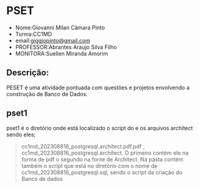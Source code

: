 # PSET 
- Nome:Giovanni Milan Câmara Pinto
- Turma:CC1MD
- email:giggiopinto@gmail.com
- PROFESSOR:Abrantes Araujo Silva Filho
- MONITORA:Suellen Miranda Amorim
## Descrição:
PESET é uma atividade pontuada com questões e projetos envolvendo a construção de Banco de Dados.
## pset1
pset1 é o diretório onde está localizado o script do e os arquivos architect sendo eles;
> cc1md_202308816_postgresql.architect.pdf.pdf , cc1md_202308816_postgresql.architect.
> O primeiro contém ele na forma de pdf o segundo na fonte de Architect.
Na pasta contém também o script que está no diretório com o nome de cc1md_202308816_postgresql.sql, sendo o script da criação do Banco de dados
